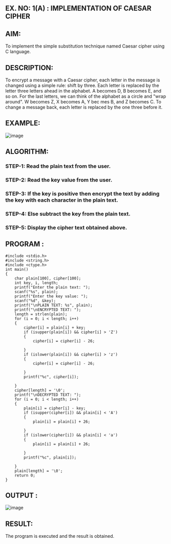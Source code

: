 ## EX. NO: 1(A) : IMPLEMENTATION OF CAESAR CIPHER
 

## AIM:

To implement the simple substitution technique named Caesar cipher using C language.

## DESCRIPTION:

To encrypt a message with a Caesar cipher, each letter in the message is changed using a simple rule: shift by three. Each letter is replaced by the letter three letters ahead in the alphabet. A becomes D, B becomes E, and so on. For the last letters, we can think of the
alphabet as a circle and "wrap around". W becomes Z, X becomes A, Y bec mes B, and Z
becomes C. To change a message back, each letter is replaced by the one three before it.

## EXAMPLE:



![image](https://github.com/Hemamanigandan/CNS/assets/149653568/eb9c6c43-8c80-4cdd-b9d4-91705a311c79)


## ALGORITHM:

### STEP-1: Read the plain text from the user.
### STEP-2: Read the key value from the user.
### STEP-3: If the key is positive then encrypt the text by adding the key with each character in the plain text.
### STEP-4: Else subtract the key from the plain text.
### STEP-5: Display the cipher text obtained above.


## PROGRAM :
```
#include <stdio.h>
#include <string.h>
#include <ctype.h>
int main() 
{
    char plain[100], cipher[100];
    int key, i, length;
    printf("Enter the plain text: ");
    scanf("%s", plain);
    printf("Enter the key value: ");
    scanf("%d", &key);
    printf("\nPLAIN TEXT: %s", plain);
    printf("\nENCRYPTED TEXT: ");
    length = strlen(plain);
    for (i = 0; i < length; i++) 
    {
        cipher[i] = plain[i] + key;
        if (isupper(plain[i]) && cipher[i] > 'Z') 
        {
            cipher[i] = cipher[i] - 26;
            
        }
        if (islower(plain[i]) && cipher[i] > 'z') 
        {
            cipher[i] = cipher[i] - 26;
            
        }
        printf("%c", cipher[i]);
        
    }
    cipher[length] = '\0'; 
    printf("\nDECRYPTED TEXT: ");
    for (i = 0; i < length; i++) 
    {
        plain[i] = cipher[i] - key;
        if (isupper(cipher[i]) && plain[i] < 'A') 
        {
            plain[i] = plain[i] + 26;
            
        }
        if (islower(cipher[i]) && plain[i] < 'a') 
        {
            plain[i] = plain[i] + 26;
            
        }
        printf("%c", plain[i]);
        
    }
    plain[length] = '\0'; 
    return 0;
}
```

## OUTPUT :
![image](https://github.com/user-attachments/assets/32846bdc-5bc8-43d5-9391-39e61e5c7f42)


## RESULT:
 The program is executed and the result is obtained.


